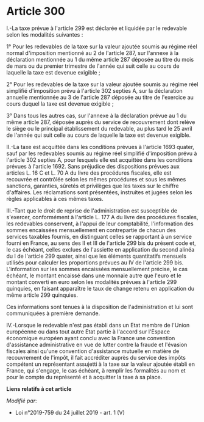 # Article 300

I.-La taxe prévue à l'article 299 est déclarée et liquidée par le redevable selon les modalités suivantes :

1° Pour les redevables de la taxe sur la valeur ajoutée soumis au régime réel normal d'imposition mentionné au 2 de l'article
287, sur l'annexe à la déclaration mentionnée au 1 du même article 287 déposée au titre du mois de mars ou du premier
trimestre de l'année qui suit celle au cours de laquelle la taxe est devenue exigible ;

2° Pour les redevables de la taxe sur la valeur ajoutée soumis au régime réel simplifié d'imposition prévu à l'article 302
septies A, sur la déclaration annuelle mentionnée au 3 de l'article 287 déposée au titre de l'exercice au cours duquel la
taxe est devenue exigible ;

3° Dans tous les autres cas, sur l'annexe à la déclaration prévue au 1 du même article 287, déposée auprès du service de
recouvrement dont relève le siège ou le principal établissement du redevable, au plus tard le 25 avril de l'année qui suit
celle au cours de laquelle la taxe est devenue exigible.

II.-La taxe est acquittée dans les conditions prévues à l'article 1693 quater, sauf par les redevables soumis au régime réel
simplifié d'imposition prévu à l'article 302 septies A, pour lesquels elle est acquittée dans les conditions prévues à
l'article 1692. Sans préjudice des dispositions prévues aux articles L. 16 C et L. 70 A du livre des procédures fiscales,
elle est recouvrée et contrôlée selon les mêmes procédures et sous les mêmes sanctions, garanties, sûretés et privilèges que
les taxes sur le chiffre d'affaires. Les réclamations sont présentées, instruites et jugées selon les règles applicables à
ces mêmes taxes.

III.-Tant que le droit de reprise de l'administration est susceptible de s'exercer, conformément à l'article L. 177 A du
livre des procédures fiscales, les redevables conservent, à l'appui de leur comptabilité, l'information des sommes encaissées
mensuellement en contrepartie de chacun des services taxables fournis, en distinguant celles se rapportant à un service
fourni en France, au sens des II et III de l'article 299 bis du présent code et, le cas échéant, celles exclues de l'assiette
en application du second alinéa du I de l'article 299 quater, ainsi que les éléments quantitatifs mensuels utilisés pour
calculer les proportions prévues au IV de l'article 299 bis. L'information sur les sommes encaissées mensuellement précise,
le cas échéant, le montant encaissé dans une monnaie autre que l'euro et le montant converti en euro selon les modalités
prévues à l'article 299 quinquies, en faisant apparaître le taux de change retenu en application du même article 299
quinquies.

Ces informations sont tenues à la disposition de l'administration et lui sont communiquées à première demande.

IV.-Lorsque le redevable n'est pas établi dans un Etat membre de l'Union européenne ou dans tout autre Etat partie à l'accord
sur l'Espace économique européen ayant conclu avec la France une convention d'assistance administrative en vue de lutter
contre la fraude et l'évasion fiscales ainsi qu'une convention d'assistance mutuelle en matière de recouvrement de l'impôt,
il fait accréditer auprès du service des impôts compétent un représentant assujetti à la taxe sur la valeur ajoutée établi en
France, qui s'engage, le cas échéant, à remplir les formalités au nom et pour le compte du représenté et à acquitter la taxe
à sa place.

**Liens relatifs à cet article**

_Modifié par_:

  - Loi n°2019-759 du 24 juillet 2019 - art. 1 (V)
